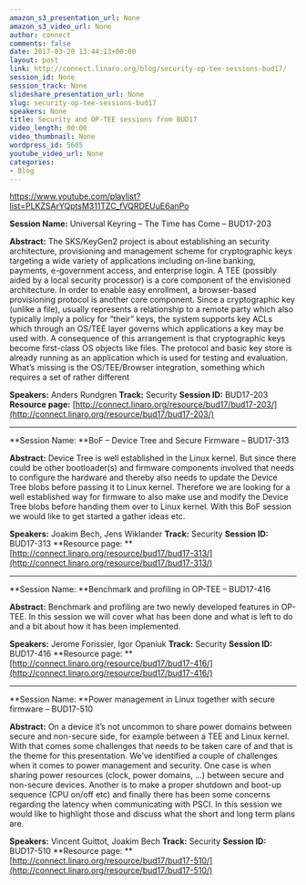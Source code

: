 ```yaml
---
amazon_s3_presentation_url: None
amazon_s3_video_url: None
author: connect
comments: false
date: 2017-03-20 13:44:13+00:00
layout: post
link: http://connect.linaro.org/blog/security-op-tee-sessions-bud17/
session_id: None
session_track: None
slideshare_presentation_url: None
slug: security-op-tee-sessions-bud17
speakers: None
title: Security and OP-TEE sessions from BUD17
video_length: 00:00
video_thumbnail: None
wordpress_id: 5605
youtube_video_url: None
categories:
- Blog
---
```


https://www.youtube.com/playlist?list=PLKZSArYQptsM311TZC_fVQRDEUuE6anPo

**Session Name:** Universal Keyring – The Time has Come – BUD17-203

**Abstract:**
The SKS/KeyGen2 project is about establishing an security architecture, provisioning and management scheme for cryptographic keys targeting a wide variety of applications including on-line banking, payments, e-government access, and enterprise login. A TEE (possibly aided by a local security processor) is a core component of the envisioned architecture. In order to enable easy enrollment, a browser-based provisioning protocol is another core component. Since a cryptographic key (unlike a file), usually represents a relationship to a remote party which also typically imply a policy for “their” keys, the system supports key ACLs which through an OS/TEE layer governs which applications a key may be used with. A consequence of this arrangement is that cryptographic keys become first-class OS objects like files. The protocol and basic key store is already running as an application which is used for testing and evaluation. What’s missing is the OS/TEE/Browser integration, something which requires a set of rather different

**Speakers:** Anders Rundgren
**Track:** Security
**Session ID:** BUD17-203
**Resource page:** [http://connect.linaro.org/resource/bud17/bud17-203/](http://connect.linaro.org/resource/bud17/bud17-203/)



* * *



**Session Name: **BoF – Device Tree and Secure Firmware – BUD17-313

**Abstract:**
Device Tree is well established in the Linux kernel. But since there could be other bootloader(s) and firmware components involved that needs to configure the hardware and thereby also needs to update the Device Tree blobs before passing it to Linux kernel. Therefore we are looking for a well established way for firmware to also make use and modify the Device Tree blobs before handing them over to Linux kernel. With this BoF session we would like to get started a gather ideas etc.

**Speakers:** Joakim Bech, Jens Wiklander
**Track:** Security
**Session ID:** BUD17-313
**Resource page: **[http://connect.linaro.org/resource/bud17/bud17-313/](http://connect.linaro.org/resource/bud17/bud17-313/)



* * *



**Session Name: **Benchmark and profiling in OP-TEE – BUD17-416

**Abstract:**
Benchmark and profiling are two newly developed features in OP-TEE. In this session we will cover what has been done and what is left to do and a bit about how it has been implemented.

**Speakers:** Jerome Forissier, Igor Opaniuk
**Track:** Security
**Session ID:** BUD17-416
**Resource page: **[http://connect.linaro.org/resource/bud17/bud17-416/](http://connect.linaro.org/resource/bud17/bud17-416/)



* * *



**Session Name: **Power management in Linux together with secure firmware – BUD17-510

**Abstract:**
On a device it’s not uncommon to share power domains between secure and non-secure side, for example between a TEE and Linux kernel. With that comes some challenges that needs to be taken care of and that is the theme for this presentation. We’ve identified a couple of challenges when it comes to power management and security. One case is when sharing power resources (clock, power domains, …) between secure and non-secure devices. Another is to make a proper shutdown and boot-up sequence (CPU on/off etc) and finally there has been some concerns regarding the latency when communicating with PSCI. In this session we would like to highlight those and discuss what the short and long term plans are.

**Speakers:** Vincent Guittot, Joakim Bech
**Track:** Security
**Session ID:** BUD17-510
**Resource page: **[http://connect.linaro.org/resource/bud17/bud17-510/](http://connect.linaro.org/resource/bud17/bud17-510/)
